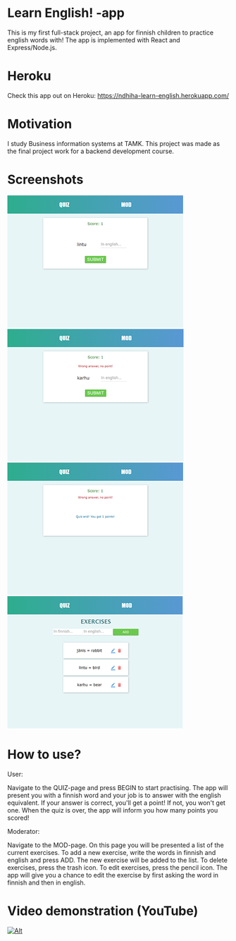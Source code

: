 # Learn English! -app

This is my first full-stack project, an app for finnish children to practice english words with!
The app is implemented with React and Express/Node.js.

# Heroku

Check this app out on Heroku: https://ndhiha-learn-english.herokuapp.com/

# Motivation

I study Business information systems at TAMK.
This project was made as the final project work for a backend development course.

# Screenshots

![Alt](https://github.com/vitkutin/learn-english-app/blob/main/1.png)
![Alt](https://github.com/vitkutin/learn-english-app/blob/main/2.png)
![Alt](https://github.com/vitkutin/learn-english-app/blob/main/3.png)
![Alt](https://github.com/vitkutin/learn-english-app/blob/main/4.png)

# How to use?

User:

Navigate to the QUIZ-page and press BEGIN to start practising.
The app will present you with a finnish word and your job is to answer with the english equivalent.
If your answer is correct, you'll get a point! If not, you won't get one.
When the quiz is over, the app will inform you how many points you scored!

Moderator:

Navigate to the MOD-page.
On this page you will be presented a list of the current exercises.
To add a new exercise, write the words in finnish and english and press ADD. The new exercise will be added to the list.
To delete exercises, press the trash icon.
To edit exercises, press the pencil icon. The app will give you a chance to edit the exercise by first asking the word in finnish and then in english.

# Video demonstration (YouTube)
[![Alt](https://img.youtube.com/vi/H2Kya769rQ0/0.jpg)](https://www.youtube.com/watch?v=H2Kya769rQ0)
